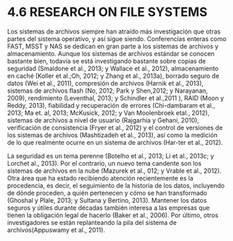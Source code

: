# 4.6  RESEARCH ON FILE SYSTEMS

Los sistemas de archivos siempre han atraído más investigación que otras partes del sistema operativo, y así sigue siendo. Conferencias enteras como FAST, MSST y NAS se dedican en gran parte a los sistemas de archivos y almacenamiento. Aunque los sistemas de archivos estándar se conocen bastante bien, todavía se está investigando bastante sobre copias de seguridad (Smaldone et al., 2013; y Wallace et al., 2012), almacenamiento en caché (Koller et al.;Oh, 2012; y Zhang et al., 2013a), borrado seguro de datos (Wei et al., 2011), compresión de archivos (Harnik et al., 2013), sistemas de archivos flash (No, 2012; Park y Shen,2012; y Narayanan, 2009), rendimiento (Leventhal, 2013; y Schindler et al.,2011 ), RAID (Moon y Reddy, 2013), fiabilidad y recuperación de errores (Chi-dambaram et al., 2013; Ma et. al, 2013; McKusick, 2012; y Van Moolenbroek etal., 2012), sistemas de archivos a nivel de usuario (Rajgarhia y Gehani, 2010), verificación de consistencia (Fryer et al., 2012) y el control de versiones de los sistemas de archivos (Mashtizadeh et al., 2013), así como la medición de lo que realmente ocurre en un sistema de archivos (Har-ter et al., 2012).

La seguridad es un tema perenne (Botelho et al., 2013; Li et al., 2013c; y Lorchet al., 2013). Por el contrario, un nuevo tema candente son los sistemas de archivos en la nube (Mazurek et al., 012; y Vrable et al., 2012). Otra área que ha estado recibiendo atención recientemente es la procedencia, es decir, el seguimiento de la historia de los datos, incluyendo de dónde proceden, a quién pertenecen y cómo se han transformado (Ghoshal y Plale, 2013; y Sultana y Bertino, 2013). Mantener los datos seguros y útiles durante décadas también interesa a las empresas que tienen la obligación legal de hacerlo (Baker et al., 2006). Por último, otros investigadores se están replanteando la pila del sistema de archivos(Appuswamy et al., 2011).

